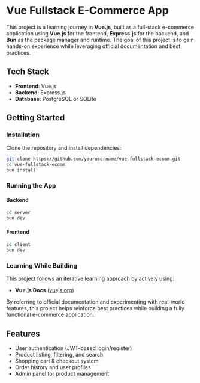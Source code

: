 # Vue Fullstack E-Commerce App

This project is a learning journey in **Vue.js**, built as a full-stack e-commerce application using **Vue.js** for the frontend, **Express.js** for the backend, and **Bun** as the package manager and runtime. The goal of this project is to gain hands-on experience while leveraging official documentation and best practices.

## Tech Stack

- **Frontend**: Vue.js
- **Backend**: Express.js
- **Database**: PostgreSQL or SQLite

## Getting Started

### Installation

Clone the repository and install dependencies:

```sh
git clone https://github.com/yourusername/vue-fullstack-ecomm.git
cd vue-fullstack-ecomm
bun install
```

### Running the App

#### Backend

```sh
cd server
bun dev
```

#### Frontend

```sh
cd client
bun dev
```

### Learning While Building

This project follows an iterative learning approach by actively using:
- **Vue.js Docs** ([vuejs.org](https://vuejs.org/))

By referring to official documentation and experimenting with real-world features, this project helps reinforce best practices while building a fully functional e-commerce application.

## Features

- User authentication (JWT-based login/register)
- Product listing, filtering, and search
- Shopping cart & checkout system
- Order history and user profiles
- Admin panel for product management
